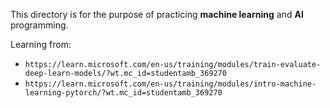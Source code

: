 This directory is for the purpose of practicing **machine learning**  and **AI** programming.

Learning from:
- `https://learn.microsoft.com/en-us/training/modules/train-evaluate-deep-learn-models/?wt.mc_id=studentamb_369270`
- `https://learn.microsoft.com/en-us/training/modules/intro-machine-learning-pytorch/?wt.mc_id=studentamb_369270`